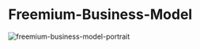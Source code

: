 # Freemium-Business-Model
![freemium-business-model-portrait](https://user-images.githubusercontent.com/81244698/140071173-6e4fddbd-7402-4445-9c30-aa19a454ec20.png)
